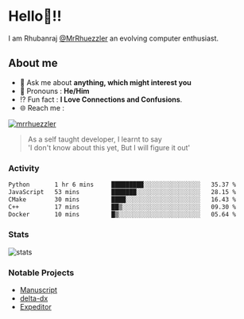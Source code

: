 
  
  
# Hello:wave:!!
I am Rhubanraj [@MrRhuezzler](https://github.com/MrRhuezzler) an evolving computer enthusiast.

## About me
<!-- - :sparkles: I'm currently working on [**de-viz**](https://github.com/MrRhuezzler/de-viz) -->
<!-- - :sparkles: Previously worked in [**Journal Management System**](https://manuscript.psgtech.ac.in) -->
<!-- - :book: I'm currently learning **Microservices Architecture** -->
- :speech_balloon: Ask me about **anything, which might interest you**
- :man: Pronouns : **He/Him**
- :interrobang: Fun fact : **I Love Connections and Confusions**.
- :globe_with_meridians: Reach me :  
  
[![mrrhuezzler](https://img.shields.io/badge/LinkedIn-0077B5?style=for-the-badge&logo=linkedin&logoColor=white)](https://www.linkedin.com/in/mrrhuezzler/)
<!--
### Interesting things, I found :bangbang:
-->
<!--
## Skills

## Drop a, Hi !
-->

<!-- 
Quotes
>  Always we overestimate the amount of work we can do in a day,  
>  and underestimate the amount we can do in our lifetime.
-->

> As a self taught developer, I learnt to say  
> 'I don't know about this yet, But I will figure it out'

### Activity
<!--START_SECTION:waka-->

```txt
Python       1 hr 6 mins     █████████░░░░░░░░░░░░░░░░   35.37 %
JavaScript   53 mins         ███████░░░░░░░░░░░░░░░░░░   28.15 %
CMake        30 mins         ████░░░░░░░░░░░░░░░░░░░░░   16.43 %
C++          17 mins         ██▒░░░░░░░░░░░░░░░░░░░░░░   09.30 %
Docker       10 mins         █▒░░░░░░░░░░░░░░░░░░░░░░░   05.64 %
```

<!--END_SECTION:waka-->

### Stats
![stats](https://github-readme-streak-stats.herokuapp.com/?user=MrRhuezzler)

### Notable Projects
- [Manuscript](https:://manuscript.psgtech.ac.in)
- [delta-dx](https://www.github.com/MrRhuezzler/delta-dx)
- [Expeditor](https://github.com/MrRhuezzler/expediter)
